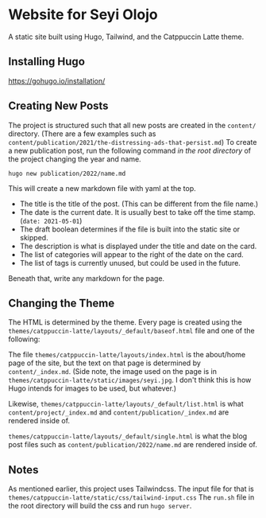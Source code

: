 # Website for Seyi Olojo

A static site built using Hugo, Tailwind, and the Catppuccin Latte theme.

## Installing Hugo

https://gohugo.io/installation/

## Creating New Posts

The project is structured such that all new posts are created in the `content/` directory.
(There are a few examples such as `content/publication/2021/the-distressing-ads-that-persist.md`)
To create a new publication post, run the following command *in the root directory* of the project
changing the year and name.

`hugo new publication/2022/name.md`

This will create a new markdown file with yaml at the top. 

* The title is the title of the post. (This can be different from the file name.)
* The date is the current date. It is usually best to take off the time stamp. (`date: 2021-05-01`)
* The draft boolean determines if the file is built into the static site or skipped.
* The description is what is displayed under the title and date on the card.
* The list of categories will appear to the right of the date on the card.
* The list of tags is currently unused, but could be used in the future.

Beneath that, write any markdown for the page.

## Changing the Theme

The HTML is determined by the theme. 
Every page is created using the `themes/catppuccin-latte/layouts/_default/baseof.html` file and one of the following:

The file `themes/catppuccin-latte/layouts/index.html` is the 
about/home page of the site, but the text on that page is determined by `content/_index.md`.
(Side note, the image used on the page is in `themes/catppuccin-latte/static/images/seyi.jpg`. I don't think this
is how Hugo intends for images to be used, but whatever.)

Likewise, `themes/catppuccin-latte/layouts/_default/list.html` is what `content/project/_index.md`
and `content/publication/_index.md` are rendered inside of.

`themes/catppuccin-latte/layouts/_default/single.html` is what the blog post files such as `content/publication/2022/name.md`
are rendered inside of.

## Notes

As mentioned earlier, this project uses Tailwindcss. The input file for that is `themes/catppuccin-latte/static/css/tailwind-input.css`
The `run.sh` file in the root directory will build the css and run `hugo server`.

